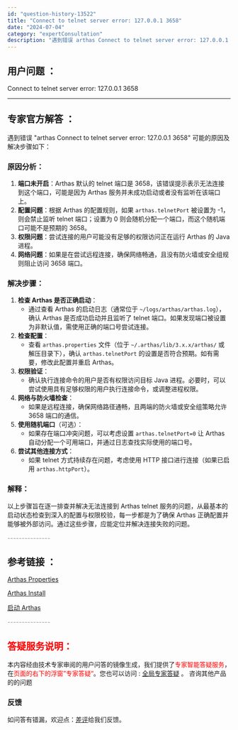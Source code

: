 ```yaml
---
id: "question-history-13522"
title: "Connect to telnet server error: 127.0.0.1 3658"
date: "2024-07-04"
category: "expertConsultation"
description: "遇到错误 arthas Connect to telnet server error: 127.0.0.1 3658 可能的原因及解决步骤如下：### 原因分析：1. **端口未开启**：Arthas 默认的 telnet 端口是 3658，该错误提示表示无法连接到这个端口，可能是因为 Arthas"
---
```


## 用户问题 ：

Connect to telnet server error: 127.0.0.1 3658

---

## 专家官方解答 ：

遇到错误 "arthas Connect to telnet server error: 127.0.0.1 3658" 可能的原因及解决步骤如下：

### 原因分析：

1. **端口未开启**：Arthas 默认的 telnet 端口是 3658，该错误提示表示无法连接到这个端口，可能是因为 Arthas 服务并未成功启动或者没有监听在该端口上。
2. **配置问题**：根据 Arthas 的配置规则，如果 `arthas.telnetPort` 被设置为 -1，则会禁止监听 telnet 端口；设置为 0 则会随机分配一个端口，而这个随机端口可能不是预期的 3658。
3. **权限问题**：尝试连接的用户可能没有足够的权限访问正在运行 Arthas 的 Java 进程。
4. **网络问题**：如果是在尝试远程连接，确保网络畅通，且没有防火墙或安全组规则阻止访问 3658 端口。

### 解决步骤：

1. **检查 Arthas 是否正确启动**：
   - 通过查看 Arthas 的启动日志（通常位于 `~/logs/arthas/arthas.log`），确认 Arthas 是否成功启动并且监听了 telnet 端口。如果发现端口被设置为非默认值，需使用正确的端口号尝试连接。
2. **检查配置**：
   - 查看 `arthas.properties` 文件（位于 `~/.arthas/lib/3.x.x/arthas/` 或解压目录下），确认 `arthas.telnetPort` 的设置是否符合预期。如有需要，修改此配置并重启 Arthas。
3. **权限验证**：
   - 确认执行连接命令的用户是否有权限访问目标 Java 进程。必要时，可以尝试使用具有足够权限的用户执行连接命令，或调整进程权限。
4. **网络与防火墙检查**：
   - 如果是远程连接，确保网络路径通畅，且两端的防火墙或安全组策略允许 3658 端口的通信。
5. **使用随机端口**（可选）：
   - 如果存在端口冲突问题，可以考虑设置 `arthas.telnetPort=0` 让 Arthas 自动分配一个可用端口，并通过日志查找实际使用的端口号。
6. **尝试其他连接方式**：
   - 如果 telnet 方式持续存在问题，考虑使用 HTTP 接口进行连接（如果已启用 `arthas.httpPort`）。

### 解释：

以上步骤旨在逐一排查并解决无法连接到 Arthas telnet 服务的问题，从最基本的启动状态检查到深入的配置与权限校验，每一步都是为了确保 Arthas 正确配置并能够被外部访问。通过这些步骤，应能定位并解决连接失败的问题。

<font color="#949494">---------------</font>

## 参考链接 ：

[Arthas Properties](../arthas-properties.md)

[Arthas Install](../install-detail.md)

[启动 Arthas](../start-arthas.md)

<font color="#949494">---------------</font>

## <font color="#FF0000">答疑服务说明：</font>

本内容经由技术专家审阅的用户问答的镜像生成，我们提供了<font color="#FF0000">专家智能答疑服务</font>，在<font color="#FF0000">页面的右下的浮窗”专家答疑“</font>。您也可以访问 : [全局专家答疑](https://answer.opensource.alibaba.com/docs/intro) 。 咨询其他产品的的问题

### 反馈

如问答有错漏，欢迎点：[差评](https://ai.nacos.io/user/feedbackByEnhancerGradePOJOID?enhancerGradePOJOId=16077)给我们反馈。
